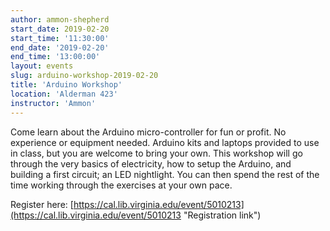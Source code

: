 ```yaml
---
author: ammon-shepherd
start_date: 2019-02-20
start_time: '11:30:00'
end_date: '2019-02-20'
end_time: '13:00:00'
layout: events
slug: arduino-workshop-2019-02-20
title: 'Arduino Workshop'
location: 'Alderman 423'
instructor: 'Ammon'
---
```

Come learn about the Arduino micro-controller for fun or profit. No experience or equipment needed. Arduino kits and laptops provided to use in class, but you are welcome to bring your own. This workshop will go through the very basics of electricity, how to setup the Arduino, and building a first circuit; an LED nightlight. You can then spend the rest of the time working through the exercises at your own pace.

Register here: [https://cal.lib.virginia.edu/event/5010213](https://cal.lib.virginia.edu/event/5010213 "Registration link")
